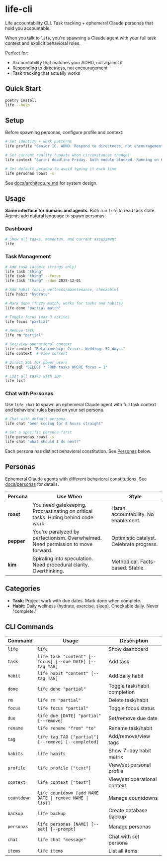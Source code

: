 # life-cli

Life accountability CLI. Task tracking + ephemeral Claude personas that hold you accountable.

When you talk to `life`, you're spawning a Claude agent with your full task context and explicit behavioral rules.

Perfect for:
- Accountability that matches your ADHD, not against it
- Responding to directness, not encouragement
- Task tracking that actually works

## Quick Start

```bash
poetry install
life --help
```

## Setup

Before spawning personas, configure profile and context:

```bash
# Set identity + work patterns
life profile "Senior IC. ADHD. Respond to directness, not encouragement. No meetings before noon. Coding energizes me. Writing drains me."

# Set current reality (update when circumstances change)
life context "Sprint deadline Friday. Auth module blocked. Running on 6h sleep. Relationship strain."

# Set default persona to avoid typing it each time
life personas roast -s
```

See [docs/architecture.md](docs/architecture.md) for system design.

## Usage

**Same interface for humans and agents.** Both run `life` to read task state. Agents add natural language to spawn personas.

### Dashboard
```bash
# Show all tasks, momentum, and current assessment
life
```

### Task Management
```bash
# Add task (atomic strings only)
life task "thing"
life task "thing" --focus
life task "thing" --due 2025-12-01

# Add habit (daily wellness/maintenance, checkable)
life habit "hydrate"

# Mark done (fuzzy match, works for tasks and habits)
life done "partial match"

# Toggle focus (max 3 active)
life focus "partial"

# Remove task
life rm "partial"

# Set/view operational context
life context "Relationship: Crisis. Wedding: 52 days."
life context  # view current

# Direct SQL for power users
life sql "SELECT * FROM tasks WHERE focus = 1"

# List all tasks with IDs
life list
```

### Chat with Personas

Use `life chat` to spawn an ephemeral Claude agent with full task context and behavioral rules based on your set persona.

```bash
# Chat with default persona
life chat "been coding for 8 hours straight"

# Set a specific persona first
life personas roast -s
life chat "what should I do next?"
```

Each persona has distinct behavioral constitution. See [Personas](#personas) below.

## Personas

Ephemeral Claude agents with different behavioral constitutions. See [docs/personas](docs/personas/) for details.

| Persona | Use When | Style |
|---------|----------|-------|
| **roast** | You need gatekeeping. Procrastinating on critical tasks. Hiding behind code work. | Harsh accountability. No enablement. |
| **pepper** | You're paralyzed by perfectionism. Overwhelmed. Need permission to move forward. | Optimistic catalyst. Celebrate progress. |
| **kim** | Spiraling into speculation. Need procedural clarity. Overthinking. | Methodical. Facts-based. Stable. |

## Categories

- **Task:** Project work with due dates. Mark done when complete.
- **Habit:** Daily wellness (hydrate, exercise, sleep). Checkable daily. Never "complete."

## CLI Commands

| Command | Usage | Description |
|---------|-------|-------------|
| `life` | `life` | Show dashboard |
| `task` | `life task "content" [--focus] [--due DATE] [--tag TAG]` | Add task |
| `habit` | `life habit "content" [--tag TAG]` | Add daily habit |
| `done` | `life done "partial"` | Toggle task/habit completion |
| `rm` | `life rm "partial"` | Delete task/habit |
| `focus` | `life focus "partial"` | Toggle focus status |
| `due` | `life due [DATE] "partial" [--remove]` | Set/remove due date |
| `rename` | `life rename "from" "to"` | Rename task/habit |
| `tag` | `life tag TAG ["partial"] [--remove] [--completed]` | Add/remove/view tags |
| `habits` | `life habits` | Show 7-day habit matrix |
| `profile` | `life profile ["text"]` | View/set personal profile |
| `context` | `life context ["text"]` | View/set operational context |
| `countdown` | `life countdown [add NAME DATE \| remove NAME \| list]` | Manage countdowns |
| `backup` | `life backup` | Create database backup |
| `personas` | `life personas [NAME] [--set] [--prompt]` | Manage personas |
| `chat` | `life chat "message"` | Chat with set persona |
| `items` | `life items` | List all items |

